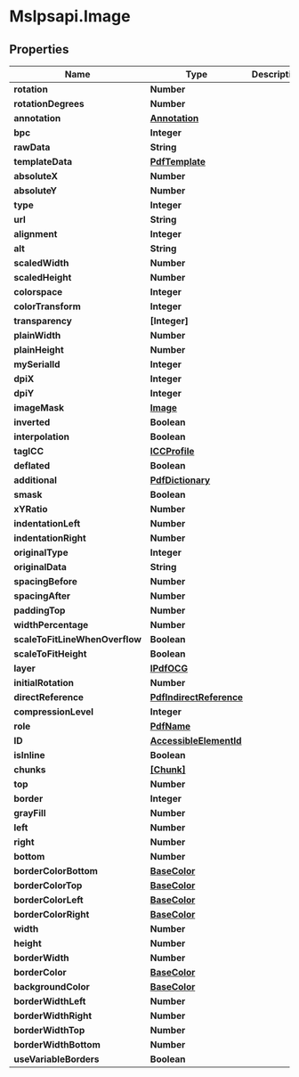 # Mslpsapi.Image

## Properties
Name | Type | Description | Notes
------------ | ------------- | ------------- | -------------
**rotation** | **Number** |  | [optional] 
**rotationDegrees** | **Number** |  | [optional] 
**annotation** | [**Annotation**](Annotation.md) |  | [optional] 
**bpc** | **Integer** |  | [optional] 
**rawData** | **String** |  | [optional] 
**templateData** | [**PdfTemplate**](PdfTemplate.md) |  | [optional] 
**absoluteX** | **Number** |  | [optional] 
**absoluteY** | **Number** |  | [optional] 
**type** | **Integer** |  | [optional] 
**url** | **String** |  | [optional] 
**alignment** | **Integer** |  | [optional] 
**alt** | **String** |  | [optional] 
**scaledWidth** | **Number** |  | [optional] 
**scaledHeight** | **Number** |  | [optional] 
**colorspace** | **Integer** |  | [optional] 
**colorTransform** | **Integer** |  | [optional] 
**transparency** | **[Integer]** |  | [optional] 
**plainWidth** | **Number** |  | [optional] 
**plainHeight** | **Number** |  | [optional] 
**mySerialId** | **Integer** |  | [optional] 
**dpiX** | **Integer** |  | [optional] 
**dpiY** | **Integer** |  | [optional] 
**imageMask** | [**Image**](Image.md) |  | [optional] 
**inverted** | **Boolean** |  | [optional] 
**interpolation** | **Boolean** |  | [optional] 
**tagICC** | [**ICCProfile**](ICCProfile.md) |  | [optional] 
**deflated** | **Boolean** |  | [optional] 
**additional** | [**PdfDictionary**](PdfDictionary.md) |  | [optional] 
**smask** | **Boolean** |  | [optional] 
**xYRatio** | **Number** |  | [optional] 
**indentationLeft** | **Number** |  | [optional] 
**indentationRight** | **Number** |  | [optional] 
**originalType** | **Integer** |  | [optional] 
**originalData** | **String** |  | [optional] 
**spacingBefore** | **Number** |  | [optional] 
**spacingAfter** | **Number** |  | [optional] 
**paddingTop** | **Number** |  | [optional] 
**widthPercentage** | **Number** |  | [optional] 
**scaleToFitLineWhenOverflow** | **Boolean** |  | [optional] 
**scaleToFitHeight** | **Boolean** |  | [optional] 
**layer** | [**IPdfOCG**](IPdfOCG.md) |  | [optional] 
**initialRotation** | **Number** |  | [optional] 
**directReference** | [**PdfIndirectReference**](PdfIndirectReference.md) |  | [optional] 
**compressionLevel** | **Integer** |  | [optional] 
**role** | [**PdfName**](PdfName.md) |  | [optional] 
**ID** | [**AccessibleElementId**](AccessibleElementId.md) |  | [optional] 
**isInline** | **Boolean** |  | [optional] 
**chunks** | [**[Chunk]**](Chunk.md) |  | [optional] 
**top** | **Number** |  | [optional] 
**border** | **Integer** |  | [optional] 
**grayFill** | **Number** |  | [optional] 
**left** | **Number** |  | [optional] 
**right** | **Number** |  | [optional] 
**bottom** | **Number** |  | [optional] 
**borderColorBottom** | [**BaseColor**](BaseColor.md) |  | [optional] 
**borderColorTop** | [**BaseColor**](BaseColor.md) |  | [optional] 
**borderColorLeft** | [**BaseColor**](BaseColor.md) |  | [optional] 
**borderColorRight** | [**BaseColor**](BaseColor.md) |  | [optional] 
**width** | **Number** |  | [optional] 
**height** | **Number** |  | [optional] 
**borderWidth** | **Number** |  | [optional] 
**borderColor** | [**BaseColor**](BaseColor.md) |  | [optional] 
**backgroundColor** | [**BaseColor**](BaseColor.md) |  | [optional] 
**borderWidthLeft** | **Number** |  | [optional] 
**borderWidthRight** | **Number** |  | [optional] 
**borderWidthTop** | **Number** |  | [optional] 
**borderWidthBottom** | **Number** |  | [optional] 
**useVariableBorders** | **Boolean** |  | [optional] 


